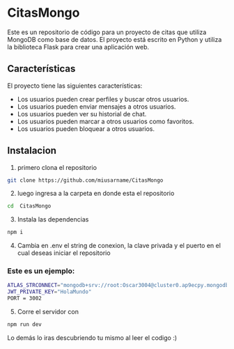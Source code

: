 # CitasMongo
Este es un repositorio de código para un proyecto de citas que utiliza MongoDB como base de datos. El proyecto está escrito en Python y utiliza la biblioteca Flask para crear una aplicación web.

## Características
El proyecto tiene las siguientes características:

- Los usuarios pueden crear perfiles y buscar otros usuarios.
- Los usuarios pueden enviar mensajes a otros usuarios.
- Los usuarios pueden ver su historial de chat.
- Los usuarios pueden marcar a otros usuarios como favoritos.
- Los usuarios pueden bloquear a otros usuarios.

## Instalacion

1. primero clona el repositorio

```bash
git clone https://github.com/miusarname/CitasMongo
```

2. luego ingresa a la carpeta en donde esta el repositorio 

```bash
cd  CitasMongo
```

3. Instala las dependencias

```bash
npm i
```

4. Cambia en .env el string de conexion, la clave privada y el puerto en el cual deseas iniciar el repositorio

### Este es un ejemplo:

```bash
ATLAS_STRCONNECT="mongodb+srv://root:Oscar3004@cluster0.ap9ecpy.mongodb.net/ejercicio-citas"
JWT_PRIVATE_KEY="HolaMundo"
PORT = 3002
```

5. Corre el servidor con


```bash
npm run dev
```


Lo demás lo iras descubriendo tu mismo al leer el codigo :)
